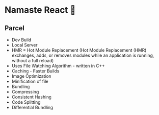 # Namaste React 🚀

## Parcel

- Dev Build
- Local Server
- HMR = Hot Module Replacement
  (Hot Module Replacement (HMR) exchanges, adds, or removes modules
  while an application is running, without a full reload)
- Uses File Watching Algorithm - written in C++
- Caching - Faster Builds
- Image Optimization
- Minification of file
- Bundling
- Compressing
- Consistent Hashing
- Code Splitting
- Differential Bundling
